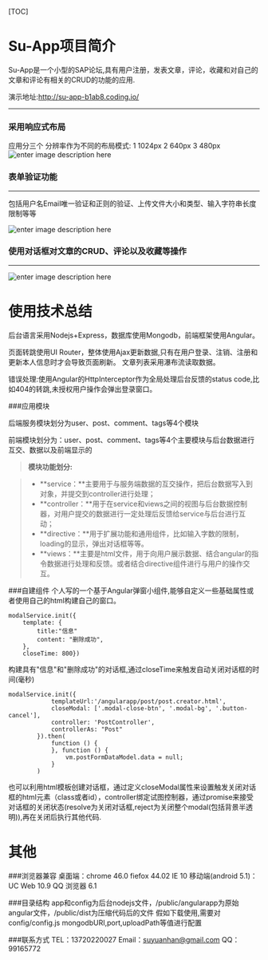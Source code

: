 
[TOC]

Su-App项目简介
===================

Su-App是一个小型的SAP论坛,具有用户注册，发表文章，评论，收藏和对自己的文章和评论有相关的CRUD的功能的应用.

演示地址:http://su-app-b1ab8.coding.io/

----------


### 采用响应式布局


应用分三个 分辨率作为不同的布局模式:
1 1024px 2 640px   3 480px
![enter image description here](http://7xorsq.com1.z0.glb.clouddn.com/res.jpg)

### 表单验证功能
-------------
包括用户名Email唯一验证和正则的验证、上传文件大小和类型、输入字符串长度限制等等

![enter image description here](http://7xorsq.com1.z0.glb.clouddn.com/Image.jpg)

### 使用对话框对文章的CRUD、评论以及收藏等操作
-------------

![enter image description here](http://7xorsq.com1.z0.glb.clouddn.com/actions.jpg)

使用技术总结
===================
后台语言采用Nodejs+Express，数据库使用Mongodb，前端框架使用Angular。

页面转跳使用UI Router，整体使用Ajax更新数据,只有在用户登录、注销、注册和更新本人信息时才会导致页面刷新。
文章列表采用瀑布流读取数据。

错误处理:使用Angular的HttpInterceptor作为全局处理后台反馈的status code,比如404的转跳,未授权用户操作会弹出登录窗口。

###应用模块

后端服务模块划分为user、post、comment、tags等4个模块

前端模块划分为：user、post、comment、tags等4个主要模块与后台数据进行互交、数据以及前端显示的

> **模块功能划分:**

>- **service：**主要用于与服务端数据的互交操作，把后台数据写入到对象，并提交到controller进行处理；
> - **controller：**用于在service和views之间的视图与后台数据控制器，对用户提交的数据进行一定处理后反馈给service与后台进行互动；
> - **directive：**用于扩展功能和通用组件，比如输入字数的限制，loading的显示，弹出对话框等等。
> - **views：**主要是html文件，用于向用户展示数据、结合angular的指令数据进行处理和反馈。或者结合directive组件进行与用户的操作交互。

###自建组件
个人写的一个基于Angular弹窗小组件,能够自定义一些基础属性或者使用自己的html构建自己的窗口。

```
modalService.init({
    template: {
        title:"信息"
        content: "删除成功",
    },
    closeTime: 800})

```
构建具有"信息"和"删除成功"的对话框,通过closeTime来触发自动关闭对话框的时间(毫秒)
```
modalService.init({
            templateUrl:'/angularapp/post/post.creator.html',
            closeModal: ['.modal-close-btn', '.modal-bg', '.button-cancel'],
            controller: 'PostController',
            controllerAs: "Post"
        }).then(
            function () {
            }, function () {
                vm.postFormDataModel.data = null;
            }
        )

```
也可以利用html模板创建对话框，通过定义closeModal属性来设置触发关闭对话框的html元素（class或者id），controller绑定试图控制器，通过promise来接受对话框的关闭状态(resolve为关闭对话框,reject为关闭整个modal(包括背景半透明)),再在关闭后执行其他代码.

其他
===================
###浏览器兼容
桌面端：chrome 46.0 fiefox 44.02 IE 10
移动端(android 5.1)：UC Web 10.9 QQ 浏览器 6.1

###目录结构
app和config为后台nodejs文件，/public/angularapp为原始angular文件，/public/dist为压缩代码后的文件
假如下载使用,需要对config/config.js mongodbURI,port,uploadPath等值进行配置

###联系方式
TEL：13720220027
Email：suyuanhan@gmail.com
QQ：99165772

